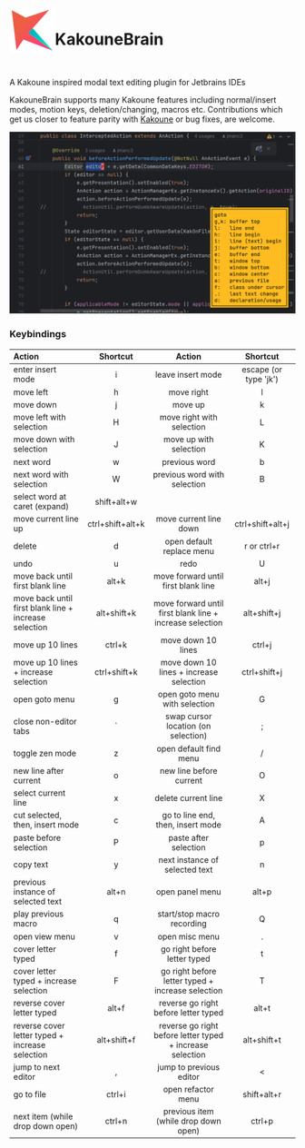 <img src="src/main/resources/META-INF/pluginIcon.svg" width="80" height="80" alt="icon" align="left"/>

KakouneBrain
===

<br/>

A Kakoune inspired modal text editing plugin for Jetbrains IDEs

KakouneBrain supports many Kakoune features including normal/insert modes, motion keys, deletion/changing, macros etc. Contributions which get us closer to feature parity with [Kakoune](https://kakoune.org/) or bug fixes, are welcome.

<img src="assets/screenshot1.png" alt="screenshot of goto menu"/>

### Keybindings

| Action                                                |     Shortcut     |                          Action                           |       Shortcut        | 
|:------------------------------------------------------|:----------------:|:---------------------------------------------------------:|:---------------------:|
| enter insert mode                                     |        i         |                     leave insert mode                     | escape (or type 'jk') |
| move left                                             |        h         |                        move right                         |           l           |
| move down                                             |        j         |                          move up                          |           k           |
| move left with selection                              |        H         |                 move right with selection                 |           L           |
| move down with selection                              |        J         |                  move up with selection                   |           K           |
| next word                                             |        w         |                       previous word                       |           b           |
| next word with selection                              |        W         |               previous word with selection                |           B           |
| select word at caret (expand)                         |   shift+alt+w    |                                                           |                       |
| move current line up                                  | ctrl+shift+alt+k |                  move current line down                   |   ctrl+shift+alt+j    |
| delete                                                |        d         |                 open default replace menu                 |      r or ctrl+r      |
| undo                                                  |        u         |                           redo                            |           U           |
| move back until first blank line                      |      alt+k       |            move forward until first blank line            |         alt+j         |
| move back until first blank line + increase selection |   alt+shift+k    | move forward until first blank line + increase selection  |      alt+shift+j      |
| move up 10 lines                                      |      ctrl+k      |                    move down 10 lines                     |        ctrl+j         |
| move up 10 lines + increase selection                 |   ctrl+shift+k   |          move down 10 lines + increase selection          |     ctrl+shift+j      |
| open goto menu                                        |        g         |               open goto menu with selection               |           G           |
| close non-editor tabs                                 |        `         |            swap cursor location (on selection)            |           ;           |
| toggle zen mode                                       |        z         |                  open default find menu                   |           /           |
| new line after current                                |        o         |                  new line before current                  |           O           |
| select current line                                   |        x         |                    delete current line                    |           X           |
| cut selected, then, insert mode                       |        c         |             go to line end, then, insert mode             |           A           |
| paste before selection                                |        P         |                   paste after selection                   |           p           |
| copy text                                             |        y         |              next instance of selected text               |           n           |
| previous instance of selected text                    |      alt+n       |                      open panel menu                      |         alt+p         |
| play previous macro                                   |        q         |                start/stop macro recording                 |           Q           |
| open view menu                                        |        v         |                      open misc menu                       |           .           |
| cover letter typed                                    |        f         |               go right before letter typed                |           t           |
| cover letter typed + increase selection               |        F         |     go right before letter typed + increase selection     |           T           |
| reverse cover letter typed                            |      alt+f       |           reverse go right before letter typed            |         alt+t         |
| reverse cover letter typed + increase selection       |   alt+shift+f    | reverse go right before letter typed + increase selection |      alt+shift+t      |
| jump to next editor                                   |        ,         |                  jump to previous editor                  |           <           |
| go to file                                            |      ctrl+i      |                    open refactor menu                     |      shift+alt+r      |
| next item (while drop down open)                      |      ctrl+n      |           previous item (while drop down open)            |        ctrl+p         |







